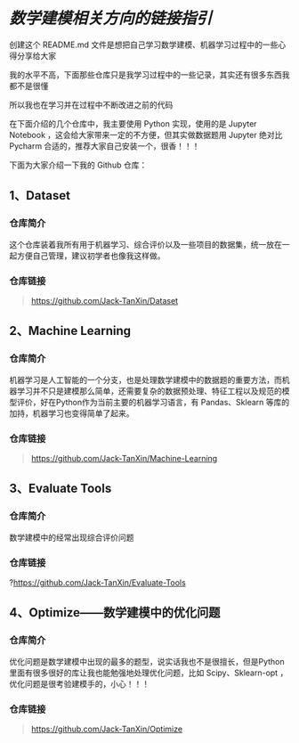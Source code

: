 # *数学建模相关方向的链接指引*


创建这个 README.md 文件是想把自己学习数学建模、机器学习过程中的一些心得分享给大家

我的水平不高，下面那些仓库只是我学习过程中的一些记录，其实还有很多东西我都不是很懂

所以我也在学习并在过程中不断改进之前的代码

在下面介绍的几个仓库中，我主要使用 Python 实现，使用的是 Jupyter Notebook ，这会给大家带来一定的不方便，但其实做数据题用 Jupyter 绝对比 Pycharm 合适的，推荐大家自己安装一个，很香！！！

下面为大家介绍一下我的 Github 仓库：

## 1、Dataset

### 仓库简介
这个仓库装着我所有用于机器学习、综合评价以及一些项目的数据集，统一放在一起方便自己管理，建议初学者也像我这样做。

### 仓库链接
>https://github.com/Jack-TanXin/Dataset

## 2、Machine Learning

### 仓库简介
机器学习是人工智能的一个分支，也是处理数学建模中的数据题的重要方法，而机器学习并不只是建模那么简单，还需要复杂的数据预处理、特征工程以及规范的模型评价，好在Python作为当前主要的机器学习语言，有 Pandas、Sklearn 等库的加持，机器学习也变得简单了起来。

### 仓库链接
>https://github.com/Jack-TanXin/Machine-Learning

## 3、Evaluate Tools

### 仓库简介
数学建模中的经常出现综合评价问题

### 仓库链接
?https://github.com/Jack-TanXin/Evaluate-Tools

## 4、Optimize——数学建模中的优化问题

### 仓库简介
优化问题是数学建模中出现的最多的题型，说实话我也不是很擅长，但是Python里面有很多很好的库让我也能勉强地处理优化问题，比如 Scipy、Sklearn-opt ，优化问题是很考验建模手的，小心！！！

### 仓库链接
>https://github.com/Jack-TanXin/Optimize
